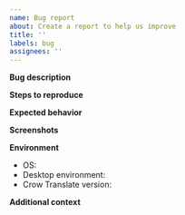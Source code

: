 ```yaml
---
name: Bug report
about: Create a report to help us improve
title: ''
labels: bug
assignees: ''
---
```


**Bug description**
<!-- A clear and concise description of what the bug is. -->

**Steps to reproduce**
<!-- Steps to reproduce the behavior. Example:

1. Go to '...'
2. Click on '...'
3. Scroll down to '...'
4. See error
-->

**Expected behavior**
<!-- A clear and concise description of what you expected to happen. -->

**Screenshots**
<!-- If applicable, add screenshots to help explain your problem. -->

**Environment**

- OS: <!-- (e.g. Arch Linux, Ubuntu, Windows) -->
- Desktop environment: <!-- (only for Linux, e.g. KDE, Gnome) -->
- Crow Translate version: <!-- (e.g. 2.3.0) -->

**Additional context**
<!-- Add any other context about the problem here. -->
